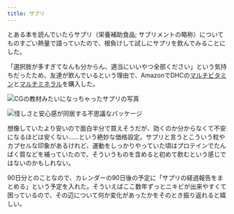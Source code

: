 ```yaml
---
title: サプリ
---
```

とある本を読んでいたらサプリ（栄養補助食品; サプリメントの略称）についてものすごい熱量で語っていたので、根負けして試しにサプリを飲んでみることにした。

「選択肢が多すぎてなんも分からん、適当にいいやつ全部ください」という気持ちだったため、友達が飲んでいるという理由で、AmazonでDHCの[マルチビタミン](https://www.amazon.co.jp/dp/B00GX1E3R6?th=1)と[マルチミネラル](https://www.amazon.co.jp/dp/B01MSSWA5K)を購入した。

![](https://lh4.googleusercontent.com/3pTOnEw36gOVZlIU7KimjxmbDdJZAyqgNJDguKw6dD8Ew_HRwM2Cd21aOEFHHkvmbDgtOskWeFZb7RoPY6fNsPzecCDZumrtqbMdp8gAkCgnE1-HW6rVMyi_ChXiKZ3ZU9pCpRoU2b9qIj20c_tJYA3kkCXGKGInqKFc5lYl-aG_tENIZtFqlcci-yXz "CGの教材みたいになっちゃったサプリの写真")

![](https://lh4.googleusercontent.com/rfJyoy49E9T8mE44mSX8L4se60yFqRrCeKE74dTl7rHr9U-akWTmKTejc4a11XrThueQpXsef47kyWqsk4UvrZo7gwJ2mZEUJzAI-mdpOYEhx2sqPSkxveeNDPnWdwSy3ouOKW8M96sQboIkSnzYUax1Kq8MHepCbmn34INQ1sc5dWCwcJcXhBAmVQWY "怪しさと安心感が同居する不思議なパッケージ")

想像していたより安いので面白半分で買えそうだが、効くのか分からなくて不安になるほどは安くない……という絶妙な価格設定。サプリと言うとこういう粒やカプセルな印象があるけれど、運動をしっかりやっていた頃はプロテインでたんぱく質などを補っていたので、そういうものを含めると初めて飲むという感じではないのかもしれない。

90日分とのことなので、カレンダーの90日後の予定に「サプリの経過報告をまとめる」という予定を入れた。そういえばここ数年ずっとニキビが出来やすくて困っているので、その辺について何か変化があったかをそのとき振り返れると嬉しい。
